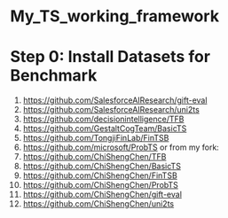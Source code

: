 # My_TS_working_framework

# Step 0: Install Datasets for Benchmark

1. https://github.com/SalesforceAIResearch/gift-eval  
2. https://github.com/SalesforceAIResearch/uni2ts  
3. https://github.com/decisionintelligence/TFB  
4. https://github.com/GestaltCogTeam/BasicTS  
5. https://github.com/TongjiFinLab/FinTSB  
6. https://github.com/microsoft/ProbTS
   or
from my fork:
1. https://github.com/ChiShengChen/TFB
2. https://github.com/ChiShengChen/BasicTS
3. https://github.com/ChiShengChen/FinTSB
4. https://github.com/ChiShengChen/ProbTS
5. https://github.com/ChiShengChen/gift-eval
6. https://github.com/ChiShengChen/uni2ts  

